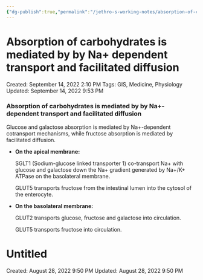 ```yaml
---
{"dg-publish":true,"permalink":"/jethro-s-working-notes/absorption-of-carbohydrates-is-mediated-by-by-na/","dgPassFrontmatter":true}
---
```



# Absorption of carbohydrates is mediated by by Na+ dependent transport and facilitated diffusion

Created: September 14, 2022 2:10 PM
Tags: GIS, Medicine, Physiology
Updated: September 14, 2022 9:53 PM

### Absorption of carbohydrates is mediated by by Na+-dependent transport and facilitated diffusion

Glucose and galactose absorption is mediated by Na+-dependent cotransport mechanisms, while fructose absorption is mediated by facilitated diffusion.

- **On the apical membrane:**
    
    SGLT1 (Sodium-glucose linked transporter 1) co-transport Na+ with glucose and galactose down the Na+ gradient generated by Na+/K+ ATPase on the basolateral membrane.
    
    GLUT5 transports fructose from the intestinal lumen into the cytosol of the enterocyte.
    
- **On the basolateral membrane:**
    
    GLUT2 transports glucose, fructose and galactose into circulation.
    
    GLUT5 transports fructose into circulation.
    
    
<div class="transclusion internal-embed is-loaded"><div class="markdown-embed">





# Untitled

Created: August 28, 2022 9:50 PM
Updated: August 28, 2022 9:50 PM

</div></div>
